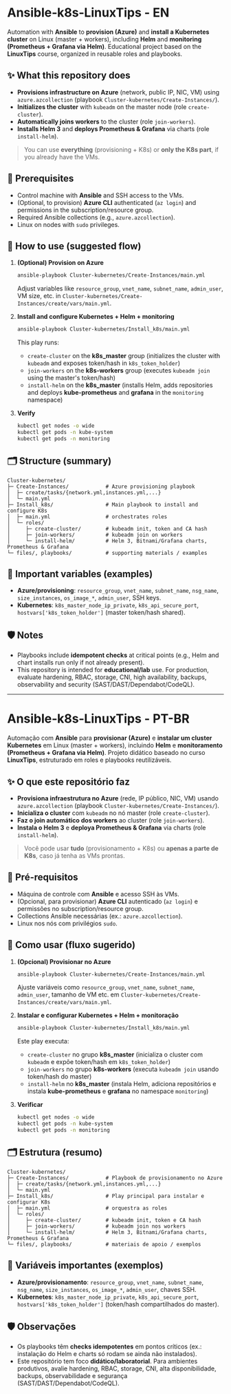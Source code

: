 # Ansible‑k8s‑LinuxTips - EN

Automation with **Ansible** to **provision (Azure)** and **install a Kubernetes cluster** on Linux (master + workers), including **Helm** and **monitoring (Prometheus + Grafana via Helm)**. Educational project based on the **LinuxTips** course, organized in reusable roles and playbooks.

## ✨ What this repository does
- **Provisions infrastructure on Azure** (network, public IP, NIC, VM) using `azure.azcollection` (playbook `Cluster-kubernetes/Create-Instances/`).
- **Initializes the cluster** with `kubeadm` on the master node (role `create-cluster`).
- **Automatically joins workers** to the cluster (role `join-workers`).
- **Installs Helm 3** and **deploys Prometheus & Grafana** via charts (role `install-helm`).

> You can use **everything** (provisioning + K8s) or **only the K8s part**, if you already have the VMs.

## 🧱 Prerequisites
- Control machine with **Ansible** and SSH access to the VMs.
- (Optional, to provision) **Azure CLI** authenticated (`az login`) and permissions in the subscription/resource group.
- Required Ansible collections (e.g., `azure.azcollection`).
- Linux on nodes with `sudo` privileges.

## 🚀 How to use (suggested flow)
1. **(Optional) Provision on Azure**
   ```bash
   ansible-playbook Cluster-kubernetes/Create-Instances/main.yml
   ```
   Adjust variables like `resource_group`, `vnet_name`, `subnet_name`, `admin_user`, VM size, etc. in `Cluster-kubernetes/Create-Instances/create/vars/main.yml`.

2. **Install and configure Kubernetes + Helm + monitoring**
   ```bash
   ansible-playbook Cluster-kubernetes/Install_k8s/main.yml
   ```
   This play runs:
   - `create-cluster` on the **k8s_master** group (initializes the cluster with `kubeadm` and exposes token/hash in `k8s_token_holder`)
   - `join-workers` on the **k8s-workers** group (executes `kubeadm join` using the master's token/hash)
   - `install-helm` on the **k8s_master** (installs Helm, adds repositories and deploys **kube-prometheus** and **grafana** in the `monitoring` namespace)

3. **Verify**
   ```bash
   kubectl get nodes -o wide
   kubectl get pods -n kube-system
   kubectl get pods -n monitoring
   ```

## 🗂 Structure (summary)
```
Cluster-kubernetes/
├─ Create-Instances/            # Azure provisioning playbook
│  ├─ create/tasks/{network.yml,instances.yml,...}
│  └─ main.yml
├─ Install_k8s/                 # Main playbook to install and configure K8s
│  ├─ main.yml                  # orchestrates roles
│  └─ roles/
│     ├─ create-cluster/        # kubeadm init, token and CA hash
│     ├─ join-workers/          # kubeadm join on workers
│     └─ install-helm/          # Helm 3, Bitnami/Grafana charts, Prometheus & Grafana
└─ files/, playbooks/           # supporting materials / examples
```

## 🔧 Important variables (examples)
- **Azure/provisioning**: `resource_group`, `vnet_name`, `subnet_name`, `nsg_name`, `size_instances`, `os_image_*`, `admin_user`, SSH keys.
- **Kubernetes**: `k8s_master_node_ip_private`, `k8s_api_secure_port`, `hostvars['k8s_token_holder']` (master token/hash shared).

## 🛡 Notes
- Playbooks include **idempotent checks** at critical points (e.g., Helm and chart installs run only if not already present).
- This repository is intended for **educational/lab** use. For production, evaluate hardening, RBAC, storage, CNI, high availability, backups, observability and security (SAST/DAST/Dependabot/CodeQL).

---

# Ansible‑k8s‑LinuxTips - PT-BR

Automação com **Ansible** para **provisionar (Azure)** e **instalar um cluster Kubernetes** em Linux (master + workers), incluindo **Helm** e **monitoramento (Prometheus + Grafana via Helm)**. Projeto didático baseado no curso **LinuxTips**, estruturado em roles e playbooks reutilizáveis.

## ✨ O que este repositório faz
- **Provisiona infraestrutura no Azure** (rede, IP público, NIC, VM) usando `azure.azcollection` (playbook `Cluster-kubernetes/Create-Instances/`).
- **Inicializa o cluster** com `kubeadm` no nó master (role `create-cluster`).
- **Faz o join automático dos workers** ao cluster (role `join-workers`).
- **Instala o Helm 3** e **deploya Prometheus & Grafana** via charts (role `install-helm`).

> Você pode usar **tudo** (provisionamento + K8s) ou **apenas a parte de K8s**, caso já tenha as VMs prontas.

## 🧱 Pré-requisitos
- Máquina de controle com **Ansible** e acesso SSH às VMs.
- (Opcional, para provisionar) **Azure CLI** autenticado (`az login`) e permissões no subscription/resource group.
- Collections Ansible necessárias (ex.: `azure.azcollection`).
- Linux nos nós com privilégios `sudo`.

## 🚀 Como usar (fluxo sugerido)
1. **(Opcional) Provisionar no Azure**
   ```bash
   ansible-playbook Cluster-kubernetes/Create-Instances/main.yml
   ```
   Ajuste variáveis como `resource_group`, `vnet_name`, `subnet_name`, `admin_user`, tamanho de VM etc. em `Cluster-kubernetes/Create-Instances/create/vars/main.yml`.

2. **Instalar e configurar Kubernetes + Helm + monitoração**
   ```bash
   ansible-playbook Cluster-kubernetes/Install_k8s/main.yml
   ```
   Este play executa:
   - `create-cluster` no grupo **k8s_master** (inicializa o cluster com `kubeadm` e expõe token/hash em `k8s_token_holder`)
   - `join-workers` no grupo **k8s-workers** (executa `kubeadm join` usando token/hash do master)
   - `install-helm` no **k8s_master** (instala Helm, adiciona repositórios e instala **kube-prometheus** e **grafana** no namespace `monitoring`)

3. **Verificar**
   ```bash
   kubectl get nodes -o wide
   kubectl get pods -n kube-system
   kubectl get pods -n monitoring
   ```

## 🗂 Estrutura (resumo)
```
Cluster-kubernetes/
├─ Create-Instances/            # Playbook de provisionamento no Azure
│  ├─ create/tasks/{network.yml,instances.yml,...}
│  └─ main.yml
├─ Install_k8s/                 # Play principal para instalar e configurar K8s
│  ├─ main.yml                  # orquestra as roles
│  └─ roles/
│     ├─ create-cluster/        # kubeadm init, token e CA hash
│     ├─ join-workers/          # kubeadm join nos workers
│     └─ install-helm/          # Helm 3, Bitnami/Grafana charts, Prometheus & Grafana
└─ files/, playbooks/           # materiais de apoio / exemplos
```

## 🔧 Variáveis importantes (exemplos)
- **Azure/provisionamento**: `resource_group`, `vnet_name`, `subnet_name`, `nsg_name`, `size_instances`, `os_image_*`, `admin_user`, chaves SSH.
- **Kubernetes**: `k8s_master_node_ip_private`, `k8s_api_secure_port`, `hostvars['k8s_token_holder']` (token/hash compartilhados do master).

## 🛡 Observações
- Os playbooks têm **checks idempotentes** em pontos críticos (ex.: instalação do Helm e charts só rodam se ainda não instalados).
- Este repositório tem foco **didático/laboratorial**. Para ambientes produtivos, avalie hardening, RBAC, storage, CNI, alta disponibilidade, backups, observabilidade e segurança (SAST/DAST/Dependabot/CodeQL).

